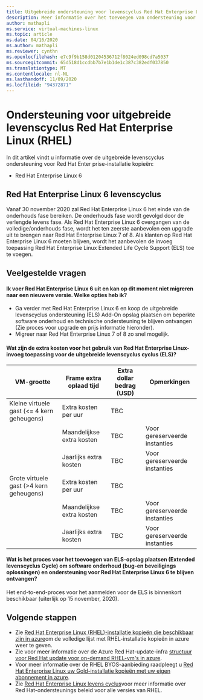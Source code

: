 ```yaml
---
title: Uitgebreide ondersteuning voor levenscyclus Red Hat Enterprise Linux
description: Meer informatie over het toevoegen van ondersteuning voor Red Hat Enter prise uitgebreide levens cyclus op
author: mathapli
ms.service: virtual-machines-linux
ms.topic: article
ms.date: 04/16/2020
ms.author: mathapli
ms.reviewer: cynthn
ms.openlocfilehash: e7c9f9b158d01204536712f8024ed098cd7a5037
ms.sourcegitcommit: 65d518d1ccdbb7b7e1b1de1c387c382edf037850
ms.translationtype: MT
ms.contentlocale: nl-NL
ms.lasthandoff: 11/09/2020
ms.locfileid: "94372871"
---
```

# <a name="red-hat-enterprise-linux-rhel-extended-lifecycle-support"></a>Ondersteuning voor uitgebreide levenscyclus Red Hat Enterprise Linux (RHEL)
In dit artikel vindt u informatie over de uitgebreide levenscyclus ondersteuning voor Red Hat Enter prise-installatie kopieën:
* Red Hat Enterprise Linux 6  

## <a name="red-hat-enterprise-linux-6-lifecycle"></a>Red Hat Enterprise Linux 6 levenscyclus
Vanaf 30 november 2020 zal Red Hat Enterprise Linux 6 het einde van de onderhouds fase bereiken. De onderhouds fase wordt gevolgd door de verlengde levens fase. Als Red Hat Enterprise Linux 6 overgangen van de volledige/onderhouds fase, wordt het ten zeerste aanbevolen een upgrade uit te brengen naar Red Hat Enterprise Linux 7 of 8. Als klanten op Red Hat Enterprise Linux 6 moeten blijven, wordt het aanbevolen de invoeg toepassing Red Hat Enterprise Linux Extended Life Cycle Support (ELS) toe te voegen.

## <a name="frequently-asked-questions"></a>Veelgestelde vragen

#### <a name="im-running-red-hat-enterprise-linux-6-and-cant-migrate-to-a-later-version-at-this-time-what-options-do-i-have"></a>Ik voer Red Hat Enterprise Linux 6 uit en kan op dit moment niet migreren naar een nieuwere versie. Welke opties heb ik?
* Ga verder met Red Hat Enterprise Linux 6 en koop de uitgebreide levenscyclus ondersteuning (ELS) Add-On opslag plaatsen om beperkte software onderhoud en technische ondersteuning te blijven ontvangen (Zie proces voor upgrade en prijs informatie hieronder).
* Migreer naar Red Hat Enterprise Linux 7 of 8 zo snel mogelijk.

#### <a name="what-is-the-additional-charge-for-using-red-hat-enterprise-linux-extended-life-cycle-support-els-add-on"></a>Wat zijn de extra kosten voor het gebruik van Red Hat Enterprise Linux-invoeg toepassing voor de uitgebreide levenscyclus cyclus (ELS)?

|VM-grootte|Frame extra oplaad tijd|Extra dollar bedrag (USD)| Opmerkingen|
|---|---|---|---|
| Kleine virtuele gast (<= 4 kern geheugens) | Extra kosten per uur | TBC | |
|  | Maandelijkse extra kosten | TBC | Voor gereserveerde instanties |
|  | Jaarlijks extra kosten | TBC | Voor gereserveerde instanties |
| Grote virtuele gast (>4 kern geheugens) | Extra kosten per uur | TBC | |
|  | Maandelijkse extra kosten | TBC | Voor gereserveerde instanties |
|  | Jaarlijks extra kosten | TBC | Voor gereserveerde instanties |

#### <a name="what-is-the-process-to-add-extended-life-cycle-support-els-repositories-to-continue-to-receive-software-maintenance-bug-and-security-fixes-and--support-for-red-hat-enterprise-linux-6"></a>Wat is het proces voor het toevoegen van ELS-opslag plaatsen (Extended levenscyclus Cycle) om software onderhoud (bug-en beveiligings oplossingen) en ondersteuning voor Red Hat Enterprise Linux 6 te blijven ontvangen?

Het end-to-end-proces voor het aanmelden voor de ELS is binnenkort beschikbaar (uiterlijk op 15 november, 2020).

## <a name="next-steps"></a>Volgende stappen

* Zie [Red Hat Enterprise Linux (RHEL)-installatie kopieën die beschikbaar zijn in azure](./redhat-imagelist.md)om de volledige lijst met RHEL-installatie kopieën in azure weer te geven.
* Zie voor meer informatie over de Azure Red Hat-update-infra [structuur voor Red Hat update voor on-demand RHEL-vm's in azure](./redhat-rhui.md).
* Voor meer informatie over de RHEL BYOS-aanbieding raadpleegt u [Red Hat Enterprise Linux uw Gold-installatie kopieën met uw eigen abonnement in azure](./byos.md).
* Zie [Red Hat Enterprise Linux levens cyclus](https://access.redhat.com/support/policy/updates/errata)voor meer informatie over Red Hat-ondersteunings beleid voor alle versies van RHEL.
